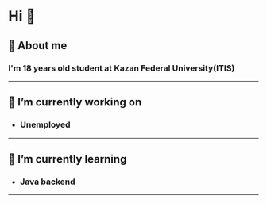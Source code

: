 # Hi 👋

## :panda_face: About me 
### I'm 18 years old student at Kazan Federal University(ITIS)
---
## 🔭 I’m currently working on
* ### **Unemployed** 
---
## 🌱 I’m currently learning 
* ### Java backend

---
